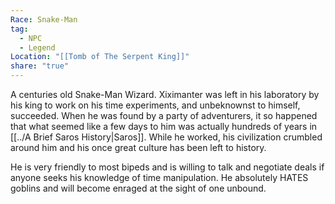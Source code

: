 ```yaml
---
Race: Snake-Man
tag:
  - NPC
  - Legend
Location: "[[Tomb of The Serpent King]]"
share: "true"
---
```


A centuries old Snake-Man Wizard. Xiximanter was left in his laboratory by his king to work on his time experiments, and unbeknownst to himself, succeeded. When he was found by a party of adventurers, it so happened that what seemed like a few days to him was actually hundreds of years in [[../A Brief Saros History|Saros]]. While he worked, his civilization crumbled around him and his once great culture has been left to history.

He is very friendly to most bipeds and is willing to talk and negotiate deals if anyone seeks his knowledge of time manipulation. He absolutely HATES goblins and will become enraged at the sight of one unbound.